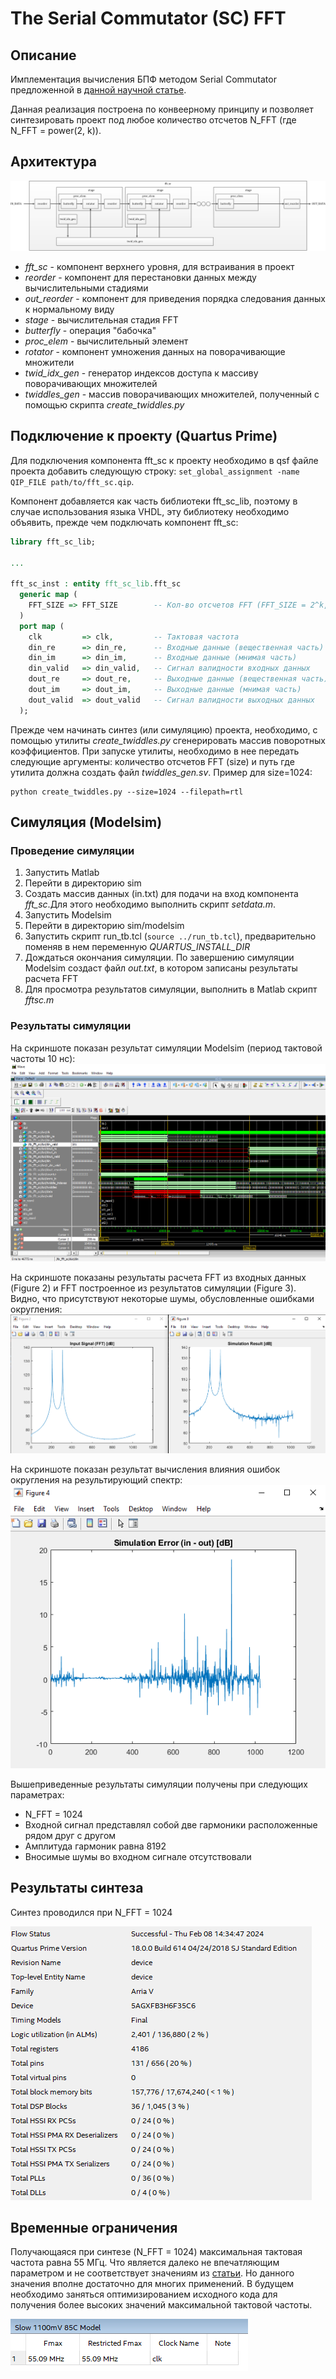 # The Serial Commutator (SC) FFT

## Описание

Имплементация вычисления БПФ методом Serial Commutator предложенной в [данной научной статье](/docs/fft_sc.pdf).

Данная реализация построена по конвеерному принципу и позволяет синтезировать проект под любое количество отсчетов N_FFT (где N_FFT = power(2, k)).

## Архитектура

![arch](/pics/arch.png)

- _fft_sc_ - компонент верхнего уровня, для встраивания в проект
- _reorder_ - компонент для перестановки данных между вычислительными стадиями
- _out_reorder_ - компонент для приведения порядка следования данных к нормальному виду
- _stage_ - вычислительная стадия FFT
- _butterfly_ - операция "бабочка"
- _proc_elem_ - вычислительный элемент
- _rotator_ - компонент умножения данных на поворачивающие множители
- _twid_idx_gen_ - генератор индексов доступа к массиву поворачивающих множителей
- _twiddles_gen_ - массив поворачивающих множителей, полученный с помощью скрипта _create_twiddles.py_

## Подключение к проекту (Quartus Prime)

Для подключения компонента fft_sc к проекту необходимо в qsf файле проекта добавить следующую строку:
`set_global_assignment -name QIP_FILE path/to/fft_sc.qip`.

Компонент добавляется как часть библиотеки fft_sc_lib, поэтому в случае использования языка VHDL, эту библиотеку необходимо объявить, прежде чем подключать компонент fft_sc:

```vhdl
library fft_sc_lib;

...

fft_sc_inst : entity fft_sc_lib.fft_sc
  generic map (
    FFT_SIZE => FFT_SIZE        -- Кол-во отсчетов FFT (FFT_SIZE = 2^k, где k = 4,5,6,...N)
  )
  port map (
    clk         => clk,         -- Тактовая частота
    din_re      => din_re,      -- Входные данные (вещественная часть)
    din_im      => din_im,      -- Входные данные (мнимая часть)
    din_valid   => din_valid,   -- Сигнал валидности входных данных
    dout_re     => dout_re,     -- Выходные данные (вещественная часть)
    dout_im     => dout_im,     -- Выходные данные (мнимая часть)
    dout_valid  => dout_valid   -- Сигнал валидности выходных данных
  );
```

Прежде чем начинать синтез (или симуляцию) проекта, необходимо, с помощью утилиты _create_twiddles.py_ сгенерировать массив поворотных коэффициентов. При запуске утилиты, необходимо в нее передать следующие аргументы: количество отсчетов FFT (size) и путь где утилита должна создать файл _twiddles_gen.sv_. Пример для size=1024:
```shell
python create_twiddles.py --size=1024 --filepath=rtl
```

## Симуляция (Modelsim)
### Проведение симуляции
1. Запустить Matlab
2. Перейти в директорию sim
3. Создать массив данных (in.txt) для подачи на вход компонента _fft_sc_.Для этого необходимо выполнить скрипт _setdata.m_.
4. Запустить Modelsim
5. Перейти в директорию sim/modelsim
6. Запустить скрипт run_tb.tcl (`source ../run_tb.tcl`), предварительно поменяв в нем переменную _QUARTUS_INSTALL_DIR_
7. Дождаться окончания симуляции. По завершению симуляции Modelsim создаст файл _out.txt_, в котором записаны результаты расчета FFT
8. Для просмотра результатов симуляции, выполнить в Matlab скрипт _fftsc.m_

### Результаты симуляции
На скриншоте показан результат симуляции Modelsim (период тактовой частоты 10 нс):
![modelsim](/pics/modelsim.PNG)

На скриншоте показаны результаты расчета FFT из входных данных (Figure 2) и FFT построенное из результатов симуляции (Figure 3). Видно, что присутствуют некоторые шумы, обусловленные ошибками округления:
![fft_result](/pics/matlab_fft.PNG)

На скриншоте показан результат вычисления влияния ошибок округления на результирующий спектр:
![fft_error](/pics/matlab_fft_error.PNG)

Вышеприведенные результаты симуляции получены при следующих параметрах:
- N_FFT = 1024
- Входной сигнал представлял собой две гармоники расположенные рядом друг с другом
- Амплитуда гармоник равна 8192
- Вносимые шумы во входном сигнале отсутствовали

## Результаты синтеза

Синтез проводился при N_FFT = 1024

![synth](/pics/synth.PNG)


## Временные ограничения

Получающаяся при синтезе (N_FFT = 1024) максимальная тактовая частота равна 55 МГц. Что является далеко не впечатляющим параметром и не соответствует значениям из [статьи](/docs/fft_sc.pdf). Но данного значения вполне достаточно для многих применений. В будущем необходимо заняться оптимизированием исходного кода для получения более высоких значений максимальной тактовой частоты.

![fmax](/pics/fmax.PNG)

